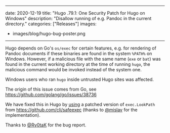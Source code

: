
---
date: 2020-12-19
title: "Hugo .79.1: One Security Patch for Hugo on Windows"
description: "Disallow running of e.g. Pandoc in the current directory."
categories: ["Releases"]
images:
- images/blog/hugo-bug-poster.png

---

Hugo depends on Go's `os/exec` for certain features, e.g. for rendering of Pandoc documents if these binaries are found in the system `%PATH%` on Windows. However, if a malicious file with the same name (`exe` or `bat`) was found in the current working directory at the time of running `hugo`, the malicious command would be invoked instead of the system one.

Windows users who ran `hugo` inside untrusted Hugo sites was affected.

The origin of this issue comes from Go, see https://github.com/golang/go/issues/38736

We have fixed this in Hugo by [using](https://github.com/gohugoio/hugo/commit/4a8267d64a40564aced0695bca05249da17b0eab) a patched version of `exec.LookPath` from https://github.com/cli/safeexec (thanks to [@mislav](https://github.com/mislav) for the implementation).

Thanks to [@Ry0taK](https://github.com/Ry0taK) for the bug report.


